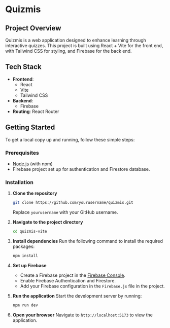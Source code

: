 # Quizmis

## Project Overview

Quizmis is a web application designed to enhance learning through interactive quizzes. This project is built using React + Vite for the front end, with Tailwind CSS for styling, and Firebase for the back end.
## Tech Stack

- **Frontend**:
    - React
    - Vite
    - Tailwind CSS
- **Backend**:
    - Firebase
- **Routing**: React Router

## Getting Started

To get a local copy up and running, follow these simple steps:

### Prerequisites

- [Node.js](https://nodejs.org/) (with npm)
- Firebase project set up for authentication and Firestore database.

### Installation

1. **Clone the repository**

    ```bash
    git clone https://github.com/yourusername/quizmis.git
    ```

    Replace `yourusername` with your GitHub username.

2. **Navigate to the project directory**

    ```bash
    cd quizmis-vite
    ```

3. **Install dependencies**
   Run the following command to install the required packages:

    ```bash
    npm install
    ```

4. **Set up Firebase**

    - Create a Firebase project in the [Firebase Console](https://console.firebase.google.com/).
    - Enable Firebase Authentication and Firestore.
    - Add your Firebase configuration in the `Firebase.js` file in the project.

5. **Run the application**
   Start the development server by running:

    ```bash
    npm run dev
    ```

6. **Open your browser**
   Navigate to `http://localhost:5173` to view the application.
